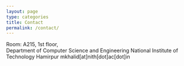 ```yaml
---
layout: page
type: categories
title: Contact
permalink: /contact/
---
```

Room: A215, 1st floor,  
Department of Computer Science and Engineering &#10;&#13;National Institute of Technology Hamirpur&#10;&#13;mkhalid[at]nith[dot]ac[dot]in


